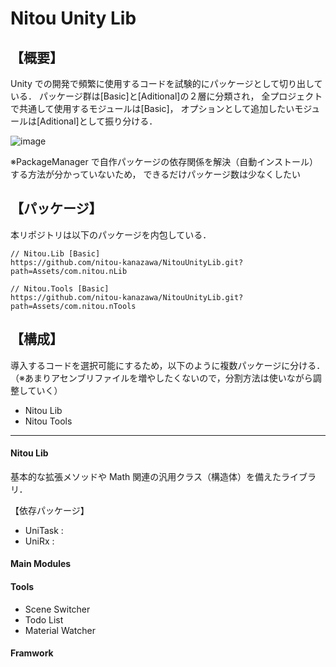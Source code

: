# Nitou Unity Lib

## 【概要】

Unity での開発で頻繁に使用するコードを試験的にパッケージとして切り出している．
パッケージ群は[Basic]と[Aditional]の２層に分類され，
全プロジェクトで共通して使用するモジュールは[Basic]，
オプションとして追加したいモジュールは[Aditional]として振り分ける．

![image](https://github.com/user-attachments/assets/4e5f3e04-d02f-4463-b678-91145a08c979)

※PackageManager で自作パッケージの依存関係を解決（自動インストール）する方法が分かっていないため，
できるだけパッケージ数は少なくしたい

## 【パッケージ】

本リポジトリは以下のパッケージを内包している．

```
// Nitou.Lib [Basic]
https://github.com/nitou-kanazawa/NitouUnityLib.git?path=Assets/com.nitou.nLib

// Nitou.Tools [Basic]
https://github.com/nitou-kanazawa/NitouUnityLib.git?path=Assets/com.nitou.nTools
```

## 【構成】

導入するコードを選択可能にするため，以下のように複数パッケージに分ける．
（※あまりアセンブリファイルを増やしたくないので，分割方法は使いながら調整していく）

- Nitou Lib
- Nitou Tools

---

#### Nitou Lib

基本的な拡張メソッドや Math 関連の汎用クラス（構造体）を備えたライブラリ．

【依存パッケージ】

- UniTask :
- UniRx :

#### Main Modules

#### Tools

- Scene Switcher
- Todo List
- Material Watcher

#### Framwork
